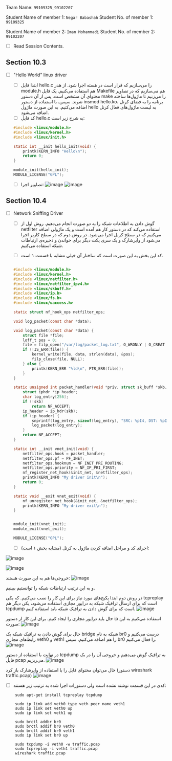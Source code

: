 Team Name: `99109325_99102207`

Student Name of member 1: `Negar Babashah`
Student No. of member 1: `99109325`

Student Name of member 2: `Iman Mohammadi`
Student No. of member 2: `99102207`

- [ ] Read Session Contents.

## Section 10.3
- [ ] "Hello World" linux driver
  
  - [ ] ابتدا فایل hello.c را می‌سازیم که قرار است در هسته اجرا شود. از هدر module.h هم استفاده می‌کنیم. 
      یک فایل Makefile هم می‌سازیم که در تصاویر محتوای آن مشخص است. پس از آن دستور make را می‌زنیم تا ماژول‌ها ساخته شوند. سپس، با استفاده از دستور insmod hello.ko، برنامه را به فضای کرنل اضافه می‌کنیم. به این صورت ماژول hello به لیست ماژول‌های فعال کرنل اضافه می‌شود.
  - [ ] کد فایل hello.c به شرح زیر است:
  ```c
  #include <linux/module.h>
  #include <linux/kernel.h>
  #include <linux/init.h>
  
  static int __init hello_init(void) {
      printk(KERN_INFO "Hello\n");
      return 0;
  }
  
  module_init(hello_init);
  MODULE_LICENSE("GPL");
  ```


    - [ ]  تصاویر اجرا:
 ![image](https://github.com/user-attachments/assets/da8a292a-e16e-48c1-a6b9-355f85837911)
![image](https://github.com/user-attachments/assets/3e05e4f5-fdeb-4c38-bb31-160e3c83fa7c)


    

## Section 10.4
- [ ] Network Sniffing Driver 

  - [ ]  گوش دادن به اطلاعات شبکه را به دو صورت انجام می‌دهیم.
     روش اول از netfilter استفاده می‌کند که در دستور کار هم آمده است و یک ماژولی اضافه می‌کنیم که در سطح کرنل اجرا می‌شود. در روش دوم که در سطح کاربر اجرا می‌شود از وایرشارک و یک سری پکت دیگر برای خواندن و ذخیره‌ی ارتباطات شبکه استفاده می‌کنیم. 

  - [ ]  کد این بخش به این صورت است که ساختار آن خیلی مشابه با قسمت ۱ است.
  
  ```c

  #include <linux/module.h>
  #include <linux/kernel.h>
  #include <linux/netfilter.h>
  #include <linux/netfilter_ipv4.h>
  #include <linux/skbuff.h>
  #include <linux/ip.h>
  #include <linux/fs.h>
  #include <linux/uaccess.h>
  
  static struct nf_hook_ops netfilter_ops;
  
  void log_packet(const char *data);
  
  void log_packet(const char *data) {
      struct file *file;
      loff_t pos = 0;
      file = filp_open("/var/log/packet_log.txt", O_WRONLY | O_CREAT | O_APPEND, 0644);
      if (!IS_ERR(file)) {
          kernel_write(file, data, strlen(data), &pos);
          filp_close(file, NULL);
      } else {
          printk(KERN_ERR "%ld\n", PTR_ERR(file));
      }
  }
  
  static unsigned int packet_handler(void *priv, struct sk_buff *skb, const struct nf_hook_state *state) {
      struct iphdr *ip_header;
      char log_entry[256];
      if (!skb)
          return NF_ACCEPT;
      ip_header = ip_hdr(skb);
      if (ip_header) {
          snprintf(log_entry, sizeof(log_entry), "SRC: %pI4, DST: %pI4\n", &ip_header->saddr, &ip_header->daddr);
          log_packet(log_entry);
      }
      return NF_ACCEPT;
  }
  
  static int __init vnet_init(void) {
      netfilter_ops.hook = packet_handler;
      netfilter_ops.pf = PF_INET;
      netfilter_ops.hooknum = NF_INET_PRE_ROUTING;
      netfilter_ops.priority = NF_IP_PRI_FIRST;
      nf_register_net_hook(&init_net, &netfilter_ops);
      printk(KERN_INFO "My driver init\n");
      return 0;
  }
  
  static void __exit vnet_exit(void) {
      nf_unregister_net_hook(&init_net, &netfilter_ops);
      printk(KERN_INFO "My driver exit\n");
  }
  
  
  module_init(vnet_init);
  module_exit(vnet_exit);
  
  MODULE_LICENSE("GPL");
  ```

  - [ ] اجرای کد و مراحل اضافه کردن ماژول به کرنل (مشابه بخش ۱ است):
      
![image](https://github.com/user-attachments/assets/24ebdd05-82c8-459b-8259-4cec07e40a2b)

![image](https://github.com/user-attachments/assets/aa4d9c92-20df-43c3-9c0f-aa914a9fc43f)

خروجی‌ها هم به این صورت هستند:
![image](https://github.com/user-attachments/assets/2100cc8f-6f1a-45cb-9fe5-ee8767a779a9)

و به این ترتیب ارتباطات شبکه را توانستیم ببینیم.

  در روش دوم ابتدا پکیج‌های مورد نیاز برای این کار را نصب می‌کنیم. که یکی  tcpreplay است که برای ارسال ترافیک شبکه به درایور مجازی استفاده می‌شود، یکی دیگر هم tcpdump است که برای گوش دادن به ترافیک شبکه باید استفاده کنیم. 
      ![image](https://github.com/user-attachments/assets/d3aa06c2-0b06-49ac-8ac0-89e74289c386)

  حال باید درایور مجازی را ایجاد کنیم. برای این کار از دستور ip استفاده می‌کنیم به این صورت:
![image](https://github.com/user-attachments/assets/8dc1bffc-2d30-4eb2-ab6e-a61e4af32eb9)

حال برای گوش دادن به ترافیک شبکه یک bridge شبکه به نام br0 درست می‌کنیم و رابط‌های مجازی veth0 و veth1 را هم اضافه می‌کنیم. سپس br0 را فعال می‌کنیم.
![image](https://github.com/user-attachments/assets/7bc19bf0-560b-4bb7-8d22-4ebc59a87a3d)

در نهایت با استفاده از دستور tcpdump به ترافیک گوش می‌دهیم و خروجی آن را در یک فایل pcap می‌ریزیم.
![image](https://github.com/user-attachments/assets/e3d900ae-b02e-4ebd-9695-cdb723fc73be)

حال می‌توان محتوای فایل را با استفاده از وایرشارک باز کرد (دستور wireshark traffic.pcap)
![image](https://github.com/user-attachments/assets/60a685a9-fee1-49a6-b56d-1fbf93afad03)


  - [ ]  کدی در این قسمت نوشته نشده است ولی دستورات اجرا شده به ترتیب زیر هستند:
 
```
    sudo apt-get install tcpreplay tcpdump
    
    sudo ip link add veth0 type veth peer name veth1
    sudo ip link set veth0 up
    sudo ip link set veth1 up
   
    sudo brctl addbr br0
    sudo brctl addif br0 veth0
    sudo brctl addif br0 veth1
    sudo ip link set br0 up
    
    sudo tcpdump -i veth0 -w traffic.pcap
    sudo tcpreplay -i veth1 traffic.pcap
    wireshark traffic.pcap
 ```

